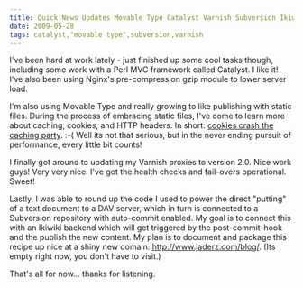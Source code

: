 ```yaml
---
title: Quick News Updates Movable Type Catalyst Varnish Subversion Ikiwiki DAV NGINX.
date: 2009-05-28
tags: catalyst,"movable type",subversion,varnish
---
```

I've been hard at work lately - just finished up some cool tasks though, including some work with a Perl MVC framework called Catalyst. I like it! I've also been using Nginx's pre-compression gzip module to lower server load.

I'm also using Movable Type and really growing to like publishing with static files. During the process of embracing static files, I've come to learn more about caching, cookies, and HTTP headers. In short: <a href="http://www.proxy-sys.com/blog/2009/05/cookies-are-cache-crashers.html">cookies crash the caching party</a>. :-( Well its not that serious, but in the never ending pursuit of performance, every little bit counts!

I finally got around to updating my Varnish proxies to version 2.0. Nice work guys! Very very nice. I've got the health checks and fail-overs operational. Sweet!

Lastly, I was able to round up the code I used to power the direct "putting" of a text document to a DAV server, which in turn is connected to a Subversion repository with auto-commit enabled. My goal is to connect this with an Ikiwiki backend which will get triggered by the post-commit-hook and the publish the new content. My plan is to document and package this recipe up nice at a shiny new domain: <a href="http://www.jaderz.com/blog/">http://www.jaderz.com/blog/</a>. (Its empty right now, you don't have to visit.)

That's all for now... thanks for listening.

